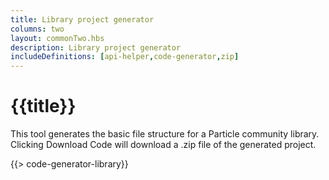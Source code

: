 ```yaml
---
title: Library project generator
columns: two
layout: commonTwo.hbs
description: Library project generator
includeDefinitions: [api-helper,code-generator,zip]
---
```


# {{title}}

This tool generates the basic file structure  for a Particle community library. Clicking Download Code will download a .zip file of the generated project.

{{> code-generator-library}}


